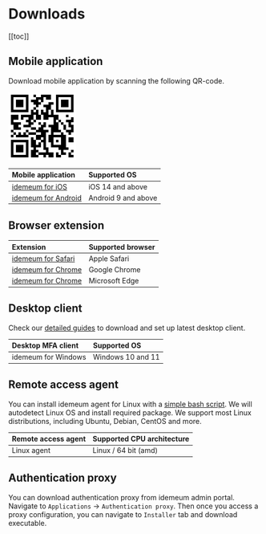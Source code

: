 # Downloads

[[toc]]

## Mobile application

Download mobile application by scanning the following QR-code.

![Download mobile](./images/download-mobile.png)

|     Mobile application       | Supported OS                       |
| :-----------------------     |:---------------------------------------|
| [idemeum for iOS](https://apps.apple.com/us/app/idemeum/id1552180449)              | iOS 14 and above                       |
| [idemeum for Android](https://play.google.com/store/apps/details?id=com.idemeum.dvmi)          | Android 9 and above                    |

## Browser extension

|     Extension       | Supported browser                       |
| :-----------------------     |:---------------------------------------|
| [idemeum for Safari](https://apps.apple.com/us/app/idemeum-for-safari/id1594576207?mt=12)     | Apple Safari       |
| [idemeum for Chrome](https://chrome.google.com/webstore/detail/idemeum-for-chrome/pafnbapgmlfnlohampbpnfhijnhfbnab)     | Google Chrome       |
| [idemeum for Chrome](https://chrome.google.com/webstore/detail/idemeum-for-chrome/pafnbapgmlfnlohampbpnfhijnhfbnab)     | Microsoft Edge         |

## Desktop client

Check our [detailed guides](https://integrations.idemeum.com/tag/desktop-mfa/) to download and set up latest desktop client.

|     Desktop MFA client       | Supported OS                       |
| :-----------------------     |:---------------------------------------|
| idemeum for Windows | Windows 10 and 11 |

## Remote access agent

You can install idemeum agent for Linux with a [simple bash script](https://docs.idemeum.com/remote-access/install-agent.html). We will autodetect Linux OS and install required package. We support most Linux distributions, including Ubuntu, Debian, CentOS and more.

|     Remote access agent     | Supported CPU architecture              |
| :----------------------     |:-------------------------------|
| Linux agent    | Linux / 64 bit (amd)           |

## Authentication proxy

You can download authentication proxy from idemeum admin portal. Navigate to `Applications` -> `Authentication proxy`. Then once you access a proxy configuration, you can navigate to `Installer` tab and download executable. 